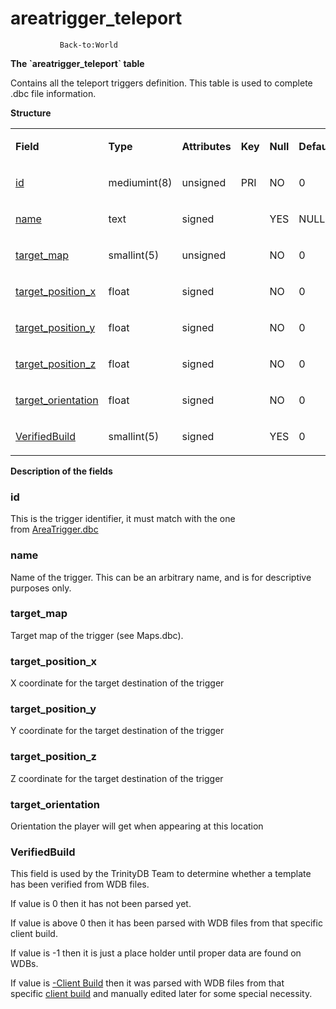 # areatrigger\_teleport

`            Back-to:World     `

**The \`areatrigger\_teleport\` table**

Contains all the teleport triggers definition. This table is used to complete .dbc file information.

**Structure**

<table>
<colgroup>
<col width="12%" />
<col width="12%" />
<col width="12%" />
<col width="12%" />
<col width="12%" />
<col width="12%" />
<col width="12%" />
<col width="12%" />
</colgroup>
<tbody>
<tr class="odd">
<td><p><strong>Field</strong></p></td>
<td><p><strong>Type</strong></p></td>
<td><p><strong>Attributes</strong></p></td>
<td><p><strong>Key</strong></p></td>
<td><p><strong>Null</strong></p></td>
<td><p><strong>Default</strong></p></td>
<td><p><strong>Extra</strong></p></td>
<td><p><strong>Comment</strong></p></td>
</tr>
<tr class="even">
<td><p><a href="#id">id</a></p></td>
<td><p>mediumint(8)</p></td>
<td><p>unsigned</p></td>
<td><p>PRI</p></td>
<td><p>NO</p></td>
<td><p>0</p></td>
<td><p> </p></td>
<td><p>Identifier</p></td>
</tr>
<tr class="odd">
<td><p><a href="#name">name</a></p></td>
<td><p>text</p></td>
<td><p>signed</p></td>
<td><p> </p></td>
<td><p>YES</p></td>
<td><p>NULL</p></td>
<td><p> </p></td>
<td><p> </p></td>
</tr>
<tr class="even">
<td><p><a href="#target_map">target_map</a></p></td>
<td><p>smallint(5)</p></td>
<td><p>unsigned</p></td>
<td><p> </p></td>
<td><p>NO</p></td>
<td><p>0</p></td>
<td><p> </p></td>
<td><p> </p></td>
</tr>
<tr class="odd">
<td><p><a href="#target_position_x">target_position_x</a></p></td>
<td><p>float</p></td>
<td><p>signed</p></td>
<td><p> </p></td>
<td><p>NO</p></td>
<td><p>0</p></td>
<td><p> </p></td>
<td><p> </p></td>
</tr>
<tr class="even">
<td><p><a href="#target_position_y">target_position_y</a></p></td>
<td><p>float</p></td>
<td><p>signed</p></td>
<td><p> </p></td>
<td><p>NO</p></td>
<td><p>0</p></td>
<td><p> </p></td>
<td><p> </p></td>
</tr>
<tr class="odd">
<td><p><a href="#target_position_z">target_position_z</a></p></td>
<td><p>float</p></td>
<td><p>signed</p></td>
<td><p> </p></td>
<td><p>NO</p></td>
<td><p>0</p></td>
<td><p> </p></td>
<td><p> </p></td>
</tr>
<tr class="even">
<td><p><a href="#target_orientation">target_orientation</a></p></td>
<td><p>float</p></td>
<td><p>signed</p></td>
<td><p> </p></td>
<td><p>NO</p></td>
<td><p>0</p></td>
<td><p> </p></td>
<td><p> </p></td>
</tr>
<tr class="odd">
<td><p><a href="#verifiedbuild">VerifiedBuild</a></p></td>
<td><p>smallint(5)</p></td>
<td><p>signed</p></td>
<td><p> </p></td>
<td><p>YES</p></td>
<td><p>0</p></td>
<td><p> </p></td>
<td><p> </p></td>
</tr>
</tbody>
</table>

**Description of the fields**

### id

This is the trigger identifier, it must match with the one from [AreaTrigger.dbc](AreaTrigger)

### name

Name of the trigger. This can be an arbitrary name, and is for descriptive purposes only.

### target\_map

Target map of the trigger (see Maps.dbc).

### target\_position\_x

X coordinate for the target destination of the trigger

### target\_position\_y

Y coordinate for the target destination of the trigger

### target\_position\_z

Z coordinate for the target destination of the trigger

### target\_orientation

Orientation the player will get when appearing at this location

### VerifiedBuild

This field is used by the TrinityDB Team to determine whether a template has been verified from WDB files.

If value is 0 then it has not been parsed yet.

If value is above 0 then it has been parsed with WDB files from that specific client build.

If value is -1 then it is just a place holder until proper data are found on WDBs.

If value is [-Client Build](http://archive.trinitycore.info/DB:Auth:realmlist#gamebuild "DB:Auth:realmlist") then it was parsed with WDB files from that specific [client build](http://archive.trinitycore.info/DB:Auth:realmlist#gamebuild "DB:Auth:realmlist") and manually edited later for some special necessity.
